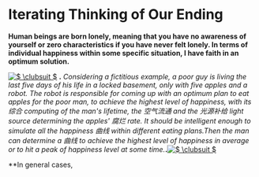 # Iterating Thinking of Our Ending           
      
**Human beings are born lonely, meaning that you have no awareness of yourself or zero characteristics if you have never felt lonely. In terms of individual happiness within some specific situation, I have faith in an optimum solution.**          
       
       
<a href="https://www.codecogs.com/eqnedit.php?latex=$&space;\clubsuit&space;$" target="_blank"><img src="https://latex.codecogs.com/gif.latex?$&space;\clubsuit&space;$" title="$ \clubsuit $" /></a> **.** _Considering a fictitious example, a poor guy is living the last five days of his life in a locked basement, only with five apples and a robot. The robot is responsible for coming up with an optimum plan to eat apples for the poor man, to achieve the highest level of happiness, with its 综合 computing of the man's lifetime, the 空气流通 and the 光源补给 light source determining the apples' 腐烂 rate. It should be intelligent enough to simulate all the happiness 曲线 within different eating plans.Then the man can determine a 曲线 to achieve the highest level of happiness in average or to hit a peak of happiness level at some time._**.**<a href="https://www.codecogs.com/eqnedit.php?latex=$&space;\clubsuit&space;$" target="_blank"><img src="https://latex.codecogs.com/gif.latex?$&space;\clubsuit&space;$" title="$ \clubsuit $" /></a>             
          
**In general cases,           

